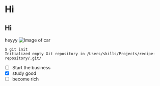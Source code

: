 # Hi
## Hi
heyyy
![Image of car](https://octodex.github.com/images/yaktocat.png)
```
$ git init
Initialized empty Git repository in /Users/skills/Projects/recipe-repository/.git/
```
- [ ] Start the business
- [x] study good
- [ ] become rich
